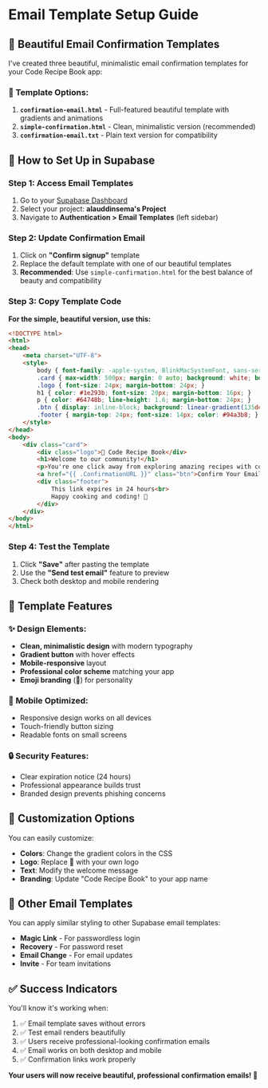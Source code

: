 # Email Template Setup Guide

## 🎨 Beautiful Email Confirmation Templates

I've created three beautiful, minimalistic email confirmation templates for your Code Recipe Book app:

### 📧 Template Options:

1. **`confirmation-email.html`** - Full-featured beautiful template with gradients and animations
2. **`simple-confirmation.html`** - Clean, minimalistic version (recommended)
3. **`confirmation-email.txt`** - Plain text version for compatibility

## 🔧 How to Set Up in Supabase

### Step 1: Access Email Templates

1. Go to your [Supabase Dashboard](https://supabase.com/dashboard)
2. Select your project: **alauddinsema's Project**
3. Navigate to **Authentication > Email Templates** (left sidebar)

### Step 2: Update Confirmation Email

1. Click on **"Confirm signup"** template
2. Replace the default template with one of our beautiful templates
3. **Recommended**: Use `simple-confirmation.html` for the best balance of beauty and compatibility

### Step 3: Copy Template Code

**For the simple, beautiful version, use this:**

```html
<!DOCTYPE html>
<html>
<head>
    <meta charset="UTF-8">
    <style>
        body { font-family: -apple-system, BlinkMacSystemFont, sans-serif; margin: 0; padding: 20px; background: #f8fafc; }
        .card { max-width: 500px; margin: 0 auto; background: white; border-radius: 12px; padding: 40px; text-align: center; box-shadow: 0 4px 6px rgba(0,0,0,0.1); }
        .logo { font-size: 24px; margin-bottom: 24px; }
        h1 { color: #1e293b; font-size: 20px; margin-bottom: 16px; }
        p { color: #64748b; line-height: 1.6; margin-bottom: 24px; }
        .btn { display: inline-block; background: linear-gradient(135deg, #667eea, #764ba2); color: white; text-decoration: none; padding: 12px 24px; border-radius: 8px; font-weight: 600; }
        .footer { margin-top: 24px; font-size: 14px; color: #94a3b8; }
    </style>
</head>
<body>
    <div class="card">
        <div class="logo">🍳 Code Recipe Book</div>
        <h1>Welcome to our community!</h1>
        <p>You're one click away from exploring amazing recipes with code snippets.</p>
        <a href="{{ .ConfirmationURL }}" class="btn">Confirm Your Email</a>
        <div class="footer">
            This link expires in 24 hours<br>
            Happy cooking and coding! 🚀
        </div>
    </div>
</body>
</html>
```

### Step 4: Test the Template

1. Click **"Save"** after pasting the template
2. Use the **"Send test email"** feature to preview
3. Check both desktop and mobile rendering

## 🎯 Template Features

### ✨ Design Elements:
- **Clean, minimalistic design** with modern typography
- **Gradient button** with hover effects
- **Mobile-responsive** layout
- **Professional color scheme** matching your app
- **Emoji branding** (🍳) for personality

### 📱 Mobile Optimized:
- Responsive design works on all devices
- Touch-friendly button sizing
- Readable fonts on small screens

### 🔒 Security Features:
- Clear expiration notice (24 hours)
- Professional appearance builds trust
- Branded design prevents phishing concerns

## 🎨 Customization Options

You can easily customize:

- **Colors**: Change the gradient colors in the CSS
- **Logo**: Replace 🍳 with your own logo
- **Text**: Modify the welcome message
- **Branding**: Update "Code Recipe Book" to your app name

## 📧 Other Email Templates

You can apply similar styling to other Supabase email templates:

- **Magic Link** - For passwordless login
- **Recovery** - For password reset
- **Email Change** - For email updates
- **Invite** - For team invitations

## ✅ Success Indicators

You'll know it's working when:

1. ✅ Email template saves without errors
2. ✅ Test email renders beautifully
3. ✅ Users receive professional-looking confirmation emails
4. ✅ Email works on both desktop and mobile
5. ✅ Confirmation links work properly

**Your users will now receive beautiful, professional confirmation emails! 🎉**
